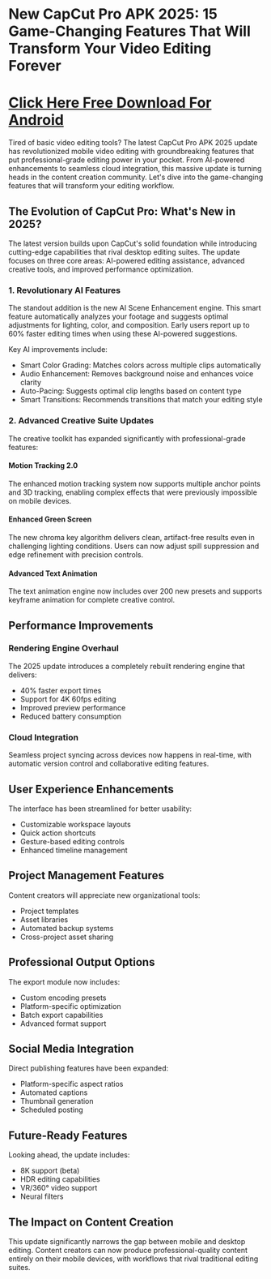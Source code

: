 # New CapCut Pro APK 2025: 15 Game-Changing Features That Will Transform Your Video Editing Forever
# [Click Here Free Download For Android](https://capcuttapk.pro/)

Tired of basic video editing tools? The latest CapCut Pro APK 2025 update has revolutionized mobile video editing with groundbreaking features that put professional-grade editing power in your pocket. From AI-powered enhancements to seamless cloud integration, this massive update is turning heads in the content creation community. Let's dive into the game-changing features that will transform your editing workflow.

## The Evolution of CapCut Pro: What's New in 2025?

The latest version builds upon CapCut's solid foundation while introducing cutting-edge capabilities that rival desktop editing suites. The update focuses on three core areas: AI-powered editing assistance, advanced creative tools, and improved performance optimization.

### 1. Revolutionary AI Features

The standout addition is the new AI Scene Enhancement engine. This smart feature automatically analyzes your footage and suggests optimal adjustments for lighting, color, and composition. Early users report up to 60% faster editing times when using these AI-powered suggestions.

Key AI improvements include:
- Smart Color Grading: Matches colors across multiple clips automatically
- Audio Enhancement: Removes background noise and enhances voice clarity
- Auto-Pacing: Suggests optimal clip lengths based on content type
- Smart Transitions: Recommends transitions that match your editing style

### 2. Advanced Creative Suite Updates

The creative toolkit has expanded significantly with professional-grade features:

#### Motion Tracking 2.0
The enhanced motion tracking system now supports multiple anchor points and 3D tracking, enabling complex effects that were previously impossible on mobile devices.

#### Enhanced Green Screen
The new chroma key algorithm delivers clean, artifact-free results even in challenging lighting conditions. Users can now adjust spill suppression and edge refinement with precision controls.

#### Advanced Text Animation
The text animation engine now includes over 200 new presets and supports keyframe animation for complete creative control.

## Performance Improvements

### Rendering Engine Overhaul
The 2025 update introduces a completely rebuilt rendering engine that delivers:
- 40% faster export times
- Support for 4K 60fps editing
- Improved preview performance
- Reduced battery consumption

### Cloud Integration
Seamless project syncing across devices now happens in real-time, with automatic version control and collaborative editing features.

## User Experience Enhancements

The interface has been streamlined for better usability:
- Customizable workspace layouts
- Quick action shortcuts
- Gesture-based editing controls
- Enhanced timeline management

## Project Management Features

Content creators will appreciate new organizational tools:
- Project templates
- Asset libraries
- Automated backup systems
- Cross-project asset sharing

## Professional Output Options

The export module now includes:
- Custom encoding presets
- Platform-specific optimization
- Batch export capabilities
- Advanced format support

## Social Media Integration

Direct publishing features have been expanded:
- Platform-specific aspect ratios
- Automated captions
- Thumbnail generation
- Scheduled posting

## Future-Ready Features

Looking ahead, the update includes:
- 8K support (beta)
- HDR editing capabilities
- VR/360° video support
- Neural filters

## The Impact on Content Creation

This update significantly narrows the gap between mobile and desktop editing. Content creators can now produce professional-quality content entirely on their mobile devices, with workflows that rival traditional editing suites.

